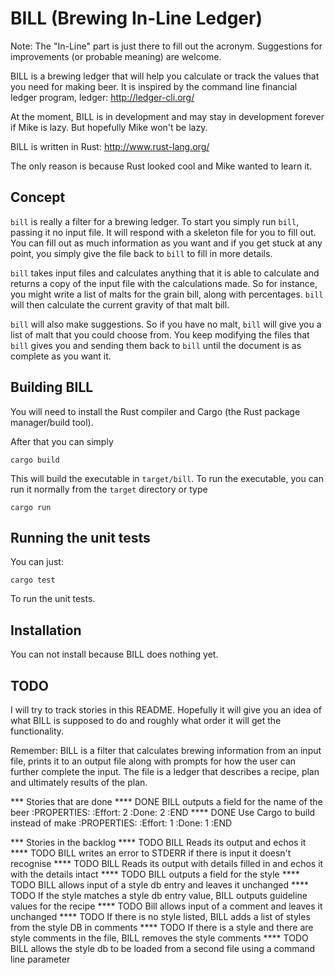 # BILL (Brewing In-Line Ledger)

Note: The "In-Line" part is just there to fill out the acronym.
Suggestions for improvements (or probable meaning) are welcome.

BILL is a brewing ledger that will help you calculate or track
the values that you need for making beer.  It is inspired by
the command line financial ledger program, ledger:
http://ledger-cli.org/

At the moment, BILL is in development and may stay in development
forever if Mike is lazy.  But hopefully Mike won't be lazy.

BILL is written in Rust: http://www.rust-lang.org/

The only reason is because Rust looked cool and Mike wanted to
learn it.

## Concept

`bill` is really a filter for a brewing ledger.  To start you
simply run `bill`, passing it no input file.  It will respond
with a skeleton file for you to fill out.  You can fill out
as much information as you want and if you get stuck at any
point, you simply give the file back to `bill` to fill in more
details.

`bill` takes input files and calculates anything that it is able
to calculate and returns a copy of the input file with the
calculations made.  So for instance, you might write a list
of malts for the grain bill, along with percentages.  `bill`
will then calculate the current gravity of that malt bill.

`bill` will also make suggestions.  So if you have no malt,
`bill` will give you a list of malt that you could choose
from.  You keep modifying the files that `bill` gives you and
sending them back to `bill` until the document is as
complete as you want it.

## Building BILL

You will need to install the Rust compiler and Cargo (the Rust
package manager/build tool).

After that you can simply

```
cargo build
```

This will build the executable in `target/bill`.  To run the
executable, you can run it normally from the `target` directory
or type

```
cargo run
```

## Running the unit tests

You can just:

```
cargo test
```

To run the unit tests.

## Installation

You can not install because BILL does nothing yet.

## TODO

I will try to track stories in this README.  Hopefully it will give you
an idea of what BILL is supposed to do and roughly what order it will get
the functionality.

Remember: BILL is a filter that calculates brewing information from an input file,
          prints it to an output file along with prompts for how the user can further
          complete the input.  The file is a ledger that describes a recipe, plan
          and ultimately results of the plan.

*** Stories that are done
**** DONE BILL outputs a field for the name of the beer
    :PROPERTIES:
    :Effort: 2
    :Done: 2
    :END
**** DONE Use Cargo to build instead of make
    :PROPERTIES:
    :Effort: 1
    :Done: 1
    :END

*** Stories in the backlog
**** TODO BILL Reads its output and echos it
**** TODO BILL writes an error to STDERR if there is input it doesn't recognise
**** TODO BILL Reads its output with details filled in and echos it with the details intact
**** TODO BILL outputs a field for the style
**** TODO BILL allows input of a style db entry and leaves it unchanged
**** TODO If the style matches a style db entry value, BILL outputs guideline values for the recipe
**** TODO Bill allows input of a comment and leaves it unchanged
**** TODO If there is no style listed, BILL adds a list of styles from the style DB in comments
**** TODO If there is a style and there are style comments in the file, BILL removes the style comments
**** TODO BILL allows the style db to be loaded from a second file using a command line parameter
